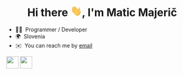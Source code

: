 <h1 align="center">Hi there <img src="https://raw.githubusercontent.com/ABSphreak/ABSphreak/master/gifs/Hi.gif" width="30">, I'm Matic Majerič</h1>

- 👨‍💻  Programmer / Developer
- 🌍  Slovenia
- ✉️  You can reach me by [email](mailto:majericmatic@gmail.com)

<p align="left"> 
<a href="https://www.linkedin.com/in/matic-majeri%C4%8D-443852272/" target="_blank" rel="noreferrer"><img src="https://raw.githubusercontent.com/danielcranney/readme-generator/main/public/icons/socials/linkedin.svg" width="32" height="32" /></a>
<a href="https://discord.com/users/matic031" target="_blank" rel="noreferrer"><img src="https://raw.githubusercontent.com/danielcranney/readme-generator/main/public/icons/socials/discord.svg" width="32" height="32" /></a>
</p>

